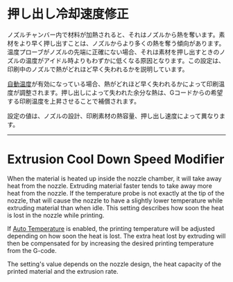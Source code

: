 押し出し冷却速度修正
====
ノズルチャンバー内で材料が加熱されると、それはノズルから熱を奪います。素材をより早く押し出すことは、ノズルからより多くの熱を奪う傾向があります。温度プローブがノズルの先端に正確にない場合、それは素材を押し出すときのノズルの温度がアイドル時よりもわずかに低くなる原因となります。この設定は、印刷中のノズルで熱がどれほど早く失われるかを説明しています。

[自動温度](../experimental/material_flow_dependent_temperature.md)が有効になっている場合、熱がどれほど早く失われるかによって印刷温度が調整されます。押し出しによって失われた余分な熱は、Gコードからの希望する印刷温度を上昇させることで補償されます。

設定の値は、ノズルの設計、印刷素材の熱容量、押し出し速度によって異なります。

---

Extrusion Cool Down Speed Modifier
====
When the material is heated up inside the nozzle chamber, it will take away heat from the nozzle. Extruding material faster tends to take away more heat from the nozzle. If the temperature probe is not exactly at the tip of the nozzle, that will cause the nozzle to have a slightly lower temperature while extruding material than when idle. This setting describes how soon the heat is lost in the nozzle while printing.

If [Auto Temperature](../experimental/material_flow_dependent_temperature.md) is enabled, the printing temperature will be adjusted depending on how soon the heat is lost. The extra heat lost by extruding will then be compensated for by increasing the desired printing temperature from the G-code.

The setting's value depends on the nozzle design, the heat capacity of the printed material and the extrusion rate.